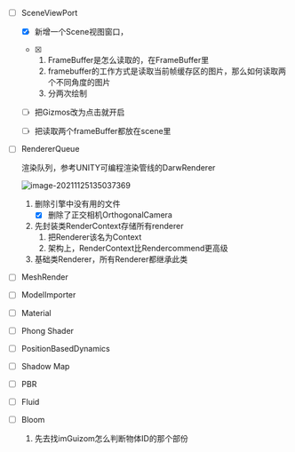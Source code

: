 - [ ] SceneViewPort

  - [x] 新增一个Scene视图窗口，
  - [x] 1. FrameBuffer是怎么读取的，在FrameBuffer里
    2. framebuffer的工作方式是读取当前帧缓存区的图片，那么如何读取两个不同角度的图片
    3. 分两次绘制

  - [ ] 把Gizmos改为点击就开启
  - [ ] 把读取两个frameBuffer都放在scene里

- [ ] RendererQueue

  渲染队列，参考UNITY可编程渲染管线的DarwRenderer

  ![image-20211125135037369](C:\Users\darkmon\AppData\Roaming\Typora\typora-user-images\image-20211125135037369.png)

  1. 删除引擎中没有用的文件
     - [x] 删除了正交相机OrthogonalCamera
  2. 先封装类RenderContext存储所有renderer
     1. 把Renderer该名为Context
     2. 架构上，RenderContext比Rendercommend更高级
  3. 基础类Renderer，所有Renderer都继承此类

  

- [ ] MeshRender

- [ ] ModelImporter

- [ ] Material

- [ ] Phong Shader

- [ ] PositionBasedDynamics

- [ ] Shadow Map

- [ ] PBR

- [ ] Fluid

- [ ] Bloom

  1. 先去找imGuizom怎么判断物体ID的那个部份

